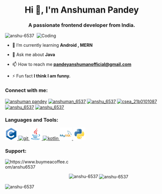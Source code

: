 
<h1 align="center">Hi 👋, I'm Anshuman Pandey</h1>
<h3 align="center">A passionate frontend developer from India.</h3>
<img align="right" alt="Coding" width="400" src="https://cdn.dribbble.com/users/1162077/screenshots/3848914/programmer.gif">

<p align="left"> <img src="https://komarev.com/ghpvc/?username=anshu-6537&label=Profile%20views&color=0e75b6&style=flat" alt="anshu-6537" /> </p>

- 🌱 I’m currently learning **Android , MERN**

- 💬 Ask me about **Java**

- 📫 How to reach me **pandeyanshumanofficial@gmail.com**

- ⚡ Fun fact **I think I am funny.**

<h3 align="left">Connect with me:</h3>
<p align="left">
<a href="https://linkedin.com/in/anshuman pandey" target="blank"><img align="center" src="https://raw.githubusercontent.com/rahuldkjain/github-profile-readme-generator/master/src/images/icons/Social/linked-in-alt.svg" alt="anshuman pandey" height="30" width="40" /></a>
<a href="https://instagram.com/anshuman_6537" target="blank"><img align="center" src="https://raw.githubusercontent.com/rahuldkjain/github-profile-readme-generator/master/src/images/icons/Social/instagram.svg" alt="anshuman_6537" height="30" width="40" /></a>
<a href="https://www.codechef.com/users/anshu_6537" target="blank"><img align="center" src="https://cdn.jsdelivr.net/npm/simple-icons@3.1.0/icons/codechef.svg" alt="anshu_6537" height="30" width="40" /></a>
<a href="https://www.hackerrank.com/csea_21b0101087" target="blank"><img align="center" src="https://raw.githubusercontent.com/rahuldkjain/github-profile-readme-generator/master/src/images/icons/Social/hackerrank.svg" alt="csea_21b0101087" height="30" width="40" /></a>
<a href="https://codeforces.com/profile/anshu_6537" target="blank"><img align="center" src="https://raw.githubusercontent.com/rahuldkjain/github-profile-readme-generator/master/src/images/icons/Social/codeforces.svg" alt="anshu_6537" height="30" width="40" /></a>
<a href="https://www.leetcode.com/anshu_6537" target="blank"><img align="center" src="https://raw.githubusercontent.com/rahuldkjain/github-profile-readme-generator/master/src/images/icons/Social/leet-code.svg" alt="anshu_6537" height="30" width="40" /></a>
</p>

<h3 align="left">Languages and Tools:</h3>
<p align="left"> <a href="https://www.cprogramming.com/" target="_blank" rel="noreferrer"> <img src="https://raw.githubusercontent.com/devicons/devicon/master/icons/c/c-original.svg" alt="c" width="40" height="40"/> </a> <a href="https://git-scm.com/" target="_blank" rel="noreferrer"> <img src="https://www.vectorlogo.zone/logos/git-scm/git-scm-icon.svg" alt="git" width="40" height="40"/> </a> <a href="https://www.java.com" target="_blank" rel="noreferrer"> <img src="https://raw.githubusercontent.com/devicons/devicon/master/icons/java/java-original.svg" alt="java" width="40" height="40"/> </a> <a href="https://kotlinlang.org" target="_blank" rel="noreferrer"> <img src="https://www.vectorlogo.zone/logos/kotlinlang/kotlinlang-icon.svg" alt="kotlin" width="40" height="40"/> </a> <a href="https://www.mysql.com/" target="_blank" rel="noreferrer"> <img src="https://raw.githubusercontent.com/devicons/devicon/master/icons/mysql/mysql-original-wordmark.svg" alt="mysql" width="40" height="40"/> </a> <a href="https://www.python.org" target="_blank" rel="noreferrer"> <img src="https://raw.githubusercontent.com/devicons/devicon/master/icons/python/python-original.svg" alt="python" width="40" height="40"/> </a> </p>

<h3 align="left">Support:</h3>
<p><a href="https://www.buymeacoffee.com/https://www.buymeacoffee.com/anshu6537"> <img align="left" src="https://cdn.buymeacoffee.com/buttons/v2/default-yellow.png" height="50" width="210" alt="https://www.buymeacoffee.com/anshu6537" /></a></p><br><br>

<p><img align="left" src="https://github-readme-stats.vercel.app/api/top-langs?username=anshu-6537&show_icons=true&locale=en&layout=compact" alt="anshu-6537" /></p>

<p>&nbsp;<img align="center" src="https://github-readme-stats.vercel.app/api?username=anshu-6537&show_icons=true&locale=en" alt="anshu-6537" /></p>

<p><img align="center" src="https://github-readme-streak-stats.herokuapp.com/?user=anshu-6537&" alt="anshu-6537" /></p>
